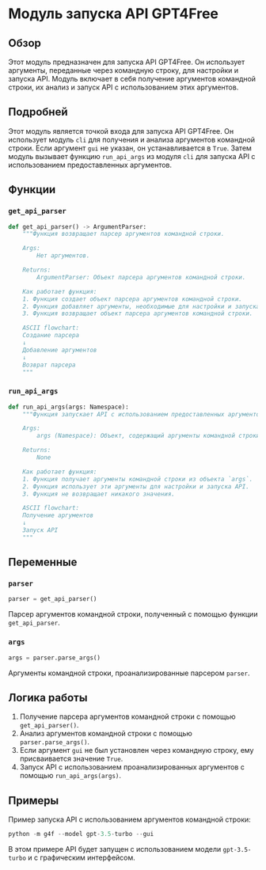 # Модуль запуска API GPT4Free

## Обзор

Этот модуль предназначен для запуска API GPT4Free. Он использует аргументы, переданные через командную строку, для настройки и запуска API. Модуль включает в себя получение аргументов командной строки, их анализ и запуск API с использованием этих аргументов.

## Подробней

Этот модуль является точкой входа для запуска API GPT4Free. Он использует модуль `cli` для получения и анализа аргументов командной строки. Если аргумент `gui` не указан, он устанавливается в `True`. Затем модуль вызывает функцию `run_api_args` из модуля `cli` для запуска API с использованием предоставленных аргументов.

## Функции

### `get_api_parser`

```python
def get_api_parser() -> ArgumentParser:
    """Функция возвращает парсер аргументов командной строки.

    Args:
        Нет аргументов.

    Returns:
        ArgumentParser: Объект парсера аргументов командной строки.

    Как работает функция:
    1. Функция создает объект парсера аргументов командной строки.
    2. Функция добавляет аргументы, необходимые для настройки и запуска API.
    3. Функция возвращает объект парсера аргументов командной строки.

    ASCII flowchart:
    Создание парсера
    ↓
    Добавление аргументов
    ↓
    Возврат парсера
    """
```

### `run_api_args`

```python
def run_api_args(args: Namespace):
    """Функция запускает API с использованием предоставленных аргументов.

    Args:
        args (Namespace): Объект, содержащий аргументы командной строки.

    Returns:
        None

    Как работает функция:
    1. Функция получает аргументы командной строки из объекта `args`.
    2. Функция использует эти аргументы для настройки и запуска API.
    3. Функция не возвращает никакого значения.

    ASCII flowchart:
    Получение аргументов
    ↓
    Запуск API
    """
```

## Переменные

### `parser`

```python
parser = get_api_parser()
```

Парсер аргументов командной строки, полученный с помощью функции `get_api_parser`.

### `args`

```python
args = parser.parse_args()
```

Аргументы командной строки, проанализированные парсером `parser`.

## Логика работы

1.  Получение парсера аргументов командной строки с помощью `get_api_parser()`.
2.  Анализ аргументов командной строки с помощью `parser.parse_args()`.
3.  Если аргумент `gui` не был установлен через командную строку, ему присваивается значение `True`.
4.  Запуск API с использованием проанализированных аргументов с помощью `run_api_args(args)`.

## Примеры

Пример запуска API с использованием аргументов командной строки:

```python
python -m g4f --model gpt-3.5-turbo --gui
```

В этом примере API будет запущен с использованием модели `gpt-3.5-turbo` и с графическим интерфейсом.